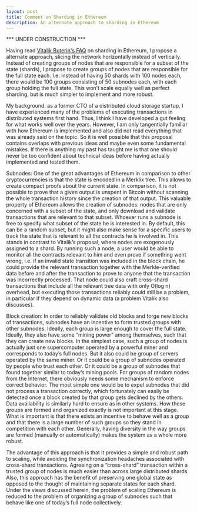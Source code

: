```yaml
---
layout: post
title: Comment on Sharding in Ethereum
description: An alternate approach to sharding in Ethereum
---
```


*** UNDER CONSTRUCTION ***


Having read <a href="https://github.com/ethereum/wiki/wiki/Sharding-FAQ">Vitalik Buterin's FAQ</a> on sharding in Ethereum, I propose a alternate approach, slicing the network horizontally instead of vertically. Instead of creating groups of nodes that are responsible for a subset of the state (shards), I propose to create groups of nodes that are responsible for the full state each. I.e. instead of having 50 shards with 100 nodes each, there would be 100 groups consisting of 50 subnodes each, with each group holding the full state. This won’t scale equally well as perfect sharding, but is much simpler to implement and more robust.

My background: as a former CTO of a distributed cloud storage startup, I have experienced many of the problems of executing transactions in distributed systems first hand. Thus, I think I have developed a gut feeling for what works well over the years. However, I am only tangentially familiar with how Ethereum is implemented and also did not read everything that was already said on the topic. So it is well possible that this proposal contains overlaps with previous ideas and maybe even some fundamental mistakes. If there is anything my past has taught me is that one should never be too confident about technical ideas before having actually implemented and tested them.

Subnodes: One of the great advantages of Ethereum in comparison to other cryptocurrencies is that the state is encoded in a Merklix tree. This allows to create compact proofs about the current state. In comparison, it is not possible to prove that a given output is unspent in Bitcoin without scanning the whole transaction history since the creation of that output. This valuable property of Ethereum allows the creation of subnodes: nodes that are only concerned with a subset of the state, and only download and validate transactions that are relevant to that subset. Whoever runs a subnode is free to specify what subset of the state he is interested in. By default, this can be a random subset, but it might also make sense for a specific users to track the state that is relevant to all the contracts he is involved in. This stands in contrast to Vitalik’s proposal, where nodes are exogenously assigned to a shard. By running such a node, a user would be able to monitor all the contracts relevant to him and even prove if something went wrong, i.e. if an invalid state transition was included in the block chain, he could provide the relevant transaction together with the Merkle-verified data before and after the transaction to prove to anyone that the transaction was incorrectly processed. That node could also craft cross-shard transactions that include all the relevant tree data with only O(log n) overhead, but executing those transactions reliably could still be a problem, in particular if they depend on dynamic data (a problem Vitalik also discusses).

Block creation: In order to reliably validate old blocks and forge new blocks of transactions, subnodes have an incentive to form trusted groups with other subnodes. Ideally, each group is large enough to cover the full state. Ideally, they also have some “mining power” among themselves, such that they can create new blocks. In the simplest case, such a group of nodes is actually just one supercomputer operated by a powerful miner and corresponds to today’s full nodes. But it also could be group of servers operated by the same miner. Or it could be a group of subnodes operated by people who trust each other. Or it could be a group of subnodes that found together similar to today’s mining pools. For groups of random nodes from the Internet, there obviously needs some mechanism to enforce correct behavior. The most simple one would be to expel subnodes that did not process a transaction correctly, which fortunately can easily be detected once a block created by that group gets declined by the others. Data availability is similarly hard to ensure as in other systems. How these groups are formed and organized exactly is not important at this stage. What is important is that there exists an incentive to behave well as a group and that there is a large number of such groups so they stand in competition with each other. Generally, having diversity in the way groups are formed (manually or automatically) makes the system as a whole more robust.

The advantage of this approach is that it provides a simple and robust path to scaling, while avoiding the synchronization headaches associated with cross-shard transactions. Agreeing on a “cross-shard” transaction within a trusted group of nodes is much easier than across large distributed shards. Also, this approach has the benefit of preserving one global state as opposed to the thought of maintaining separate states for each shard. Under the views discussed herein, the problem of scaling Ethereum is reduced to the problem of organizing a group of subnodes such that behave like one of today’s full node collectively.
